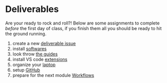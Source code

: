 # Deliverables

Are your ready to rock and roll?! Below are some assignments to complete _before_ the first day of class,
if you finish them all you should be ready to hit the ground running.

1. create a new [deliverable issue](../materials/create-issue.md)
2. install [softwares](../materials/install-softwares.md)
3. look throw [the guides](../materials/guides.md)
4. install VS code [extensions](../materials/vscode-extentions.md)
5. organize your [laptop](../materials/orginze-your-laptop.md)
6. setup [GitHub](../materials/github-setup.md)
7. prepare for the next module [Workflows](../materials/workflows.md)
